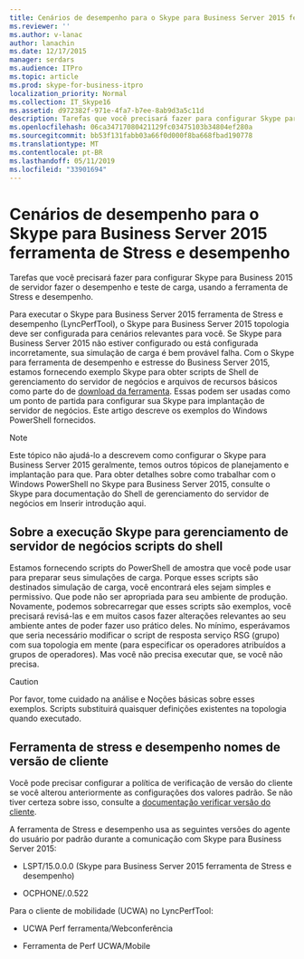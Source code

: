 ```yaml
---
title: Cenários de desempenho para o Skype para Business Server 2015 ferramenta de Stress e desempenho
ms.reviewer: ''
ms.author: v-lanac
author: lanachin
ms.date: 12/17/2015
manager: serdars
ms.audience: ITPro
ms.topic: article
ms.prod: skype-for-business-itpro
localization_priority: Normal
ms.collection: IT_Skype16
ms.assetid: d972382f-971e-4fa7-b7ee-8ab9d3a5c11d
description: Tarefas que você precisará fazer para configurar Skype para Business 2015 de servidor fazer o desempenho e teste de carga, usando a ferramenta de Stress e desempenho.
ms.openlocfilehash: 06ca34717080421129fc03475103b34804ef280a
ms.sourcegitcommit: bb53f131fabb03a66f0d000f8ba668fbad190778
ms.translationtype: MT
ms.contentlocale: pt-BR
ms.lasthandoff: 05/11/2019
ms.locfileid: "33901694"
---
```

# <a name="performance-scenarios-for-the-skype-for-business-server-2015-stress-and-performance-tool"></a>Cenários de desempenho para o Skype para Business Server 2015 ferramenta de Stress e desempenho
 
Tarefas que você precisará fazer para configurar Skype para Business 2015 de servidor fazer o desempenho e teste de carga, usando a ferramenta de Stress e desempenho.
  
Para executar o Skype para Business Server 2015 ferramenta de Stress e desempenho (LyncPerfTool), o Skype para Business Server 2015 topologia deve ser configurada para cenários relevantes para você. Se Skype para Business Server 2015 não estiver configurado ou está configurada incorretamente, sua simulação de carga é bem provável falha. Com o Skype para ferramenta de desempenho e estresse do Business Server 2015, estamos fornecendo exemplo Skype para obter scripts de Shell de gerenciamento do servidor de negócios e arquivos de recursos básicos como parte do de [download da ferramenta](https://www.microsoft.com/download/details.aspx?id=50367). Essas podem ser usadas como um ponto de partida para configurar sua Skype para implantação de servidor de negócios. Este artigo descreve os exemplos do Windows PowerShell fornecidos.
  
> [!NOTE]
> Este tópico não ajudá-lo a descrevem como configurar o Skype para Business Server 2015 geralmente, temos outros tópicos de planejamento e implantação para que. Para obter detalhes sobre como trabalhar com o Windows PowerShell no Skype para Business Server 2015, consulte o Skype para documentação do Shell de gerenciamento do servidor de negócios em Inserir introdução aqui. 
  
## <a name="about-running-skype-for-business-server-management-shell-scripts"></a>Sobre a execução Skype para gerenciamento de servidor de negócios scripts do shell

Estamos fornecendo scripts do PowerShell de amostra que você pode usar para preparar seus simulações de carga. Porque esses scripts são destinados simulação de carga, você encontrará eles sejam simples e permissivo. Que pode não ser apropriada para seu ambiente de produção. Novamente, podemos sobrecarregar que esses scripts são exemplos, você precisará revisá-las e em muitos casos fazer alterações relevantes ao seu ambiente antes de poder fazer uso prático deles. No mínimo, esperávamos que seria necessário modificar o script de resposta serviço RSG (grupo) com sua topologia em mente (para especificar os operadores atribuídos a grupos de operadores). Mas você não precisa executar que, se você não precisa.
  
> [!CAUTION]
> Por favor, tome cuidado na análise e Noções básicas sobre esses exemplos. Scripts substituirá quaisquer definições existentes na topologia quando executado. 
  
## <a name="stress-and-performance-tool-client-version-names"></a>Ferramenta de stress e desempenho nomes de versão de cliente

Você pode precisar configurar a política de verificação de versão do cliente se você alterou anteriormente as configurações dos valores padrão. Se não tiver certeza sobre isso, consulte a [documentação verificar versão do cliente](https://msdn.microsoft.com/en-us/vsto/jj923060).
  
A ferramenta de Stress e desempenho usa as seguintes versões do agente do usuário por padrão durante a comunicação com Skype para Business Server 2015:
  
- LSPT/15.0.0.0 (Skype para Business Server 2015 ferramenta de Stress e desempenho)
    
- OCPHONE/.0.522
    
Para o cliente de mobilidade (UCWA) no LyncPerfTool:
  
- UCWA Perf ferramenta/Webconferência
    
- Ferramenta de Perf UCWA/Mobile
    

